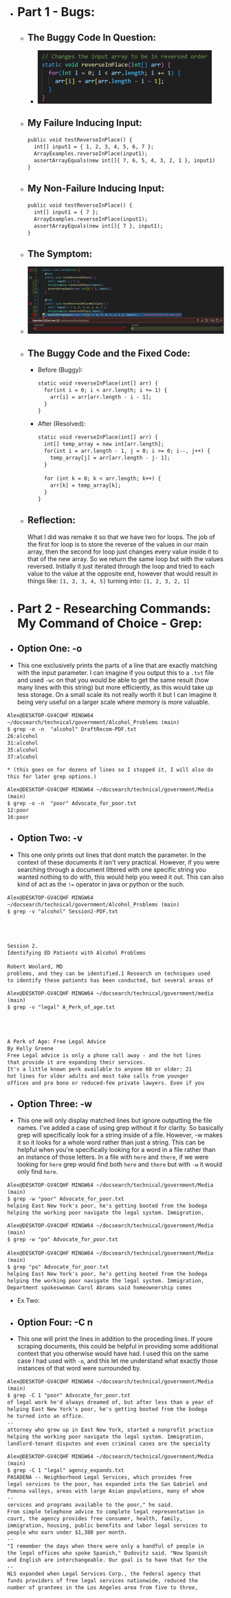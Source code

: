 * # Part 1 - Bugs:
  * ## The Buggy Code In Question:
    * ![Image](buggycodelr3.png)
  * ## My Failure Inducing Input:
    ```
    public void testReverseInPlace() { 
      int[] input1 = { 1, 2, 3, 4, 5, 6, 7 };
      ArrayExamples.reverseInPlace(input1);
      assertArrayEquals(new int[]{ 7, 6, 5, 4, 3, 2, 1 }, input1)
    }
  * ## My Non-Failure Inducing Input:
    ```
    public void testReverseInPlace() {
      int[] input1 = { 7 };
      ArrayExamples.reverseInPlace(input1);
      assertArrayEquals(new int[]{ 7 }, input1);
	}
  * ## The Symptom:
   * ![Image](symptom.png) 
  * ## The Buggy Code and the Fixed Code:
    * Before (Buggy):
      ```
      static void reverseInPlace(int[] arr) {
        for(int i = 0; i < arr.length; i += 1) {
          arr[i] = arr[arr.length - i - 1];
        }
      }
    * After (Resolved):
      ```
      static void reverseInPlace(int[] arr) {
        int[] temp_array = new int[arr.length];
        for(int i = arr.length - 1, j = 0; i >= 0; i--, j++) {
          temp_array[j] = arr[arr.length - j- 1];
        }

        for (int k = 0; k < arr.length; k++) {
          arr[k] = temp_array[k];
        }
      }
  * ## Reflection:
    What I did was remake it so that we have two for loops. The job of the first for loop is to store the reverse of the values in our main array, then the second for loop just changes every value inside it to that of the new array. So we return the same loop but with the values reversed. Initially it just iterated through the loop and tried to each value to the value at the opposite end, however that would result in things like:
    `[1, 2, 3, 4, 5]`
    turning into:
    `[1, 2, 3, 2, 1]` 
* # Part 2 - Researching Commands: My Command of Choice - Grep: 
* ## Option One: -o
* This one exclusively prints the parts of a line that are exactly matching with the input parameter. I can imagine if you output this to a `.txt` file and used `-wc` on that you would be able to get the same result (how many lines with this string) but more efficiently, as this would take up less storage. On a small scale its not really worth it but I can imagine it being very useful on a larger scale where memory is more valuable. 
```
Alex@DESKTOP-GV4CQHF MINGW64 ~/docsearch/technical/government/Alcohol_Problems (main)
$ grep -o -n  "alcohol" DraftRecom-PDF.txt
26:alcohol
31:alcohol
35:alcohol
37:alcohol
```
    * (this goes on for dozens of lines so I stopped it, I will also do this for later grep options.)
```
Alex@DESKTOP-GV4CQHF MINGW64 ~/docsearch/technical/government/Media (main)
$ grep -o -n  "poor" Advocate_for_poor.txt
12:poor
16:poor
```
* ## Option Two: -v
* This one only prints out lines that dont match the parameter. In the context of these documents it isn't very practical. However, if you were searching through a document littered with one specific string you wanted nothing to do with, this would help you weed it out. This can also kind of act as the `!=` operator in java or python or the such. 
```
Alex@DESKTOP-GV4CQHF MINGW64 ~/docsearch/technical/government/Alcohol_Problems (main)
$ grep -v "alcohol" Session2-PDF.txt




Session 2.
Identifying ED Patients with Alcohol Problems

Robert Woolard, MD
problems, and they can be identified.1 Research on techniques used
to identify these patients has been conducted, but several areas of
```
```
Alex@DESKTOP-GV4CQHF MINGW64 ~/docsearch/technical/government/media (main)
$ grep -v "legal" A_Perk_of_age.txt




A Perk of Age: Free Legal Advice
By Kelly Greene
Free Legal advice is only a phone call away - and the hot lines
that provide it are expanding their services.
It's a little known perk available to anyone 60 or older: 21
hot lines for older adults and most take calls from younger
offices and pro bono or reduced-fee private lawyers. Even if you
```    
* ## Option Three: -w
* This one will only display matched lines but ignore outputting the file names. I've added a case of using grep without it for clarity. So basically grep will specifically look for a string inside of a file. However, -w makes it so it looks for a whole word rather than just a string. This can be helpful when you're specifically looking for a word in a file rather than an instance of those letters. In a file with `here` and `there`, if we were looking for `here` grep would find both `here` and `there` but with `-w` it would only find `here`.
```
Alex@DESKTOP-GV4CQHF MINGW64 ~/docsearch/technical/government/Media (main)
$ grep -w "poor" Advocate_for_poor.txt
helping East New York's poor, he's getting booted from the bodega
helping the working poor navigate the legal system. Immigration,
```
```
Alex@DESKTOP-GV4CQHF MINGW64 ~/docsearch/technical/government/Media (main)
$ grep -w "po" Advocate_for_poor.txt

Alex@DESKTOP-GV4CQHF MINGW64 ~/docsearch/technical/government/Media (main)
$ grep "po" Advocate_for_poor.txt
helping East New York's poor, he's getting booted from the bodega
helping the working poor navigate the legal system. Immigration,
Department spokeswoman Carol Abrams said homeownership comes
```
* Ex Two:   
* ## Option Four: -C n
* This one will print the lines in addition to the proceding lines. If youre scraping documents, this could be helpful in providing some additional context that you otherwise would have had. I used this on the same case I had used with `-o`, and this let me understand what exactly those instances of that word were surrounded by. 
```
Alex@DESKTOP-GV4CQHF MINGW64 ~/docsearch/technical/government/Media (main)
$ grep -C 1 "poor" Advocate_for_poor.txt
of legal work he'd always dreamed of, but after less than a year of
helping East New York's poor, he's getting booted from the bodega
he turned into an office.
--
attorney who grew up in East New York, started a nonprofit practice
helping the working poor navigate the legal system. Immigration,
landlord-tenant disputes and even criminal cases are the specialty
```
```
Alex@DESKTOP-GV4CQHF MINGW64 ~/docsearch/technical/government/Media (main)
$ grep -C 1 "legal" agency_expands.txt
PASADENA -- Neighborhood Legal Services, which provides free
legal services to the poor, has expanded into the San Gabriel and
Pomona valleys, areas with large Asian populations, many of whom
--
services and programs available to the poor," he said.
From simple telephone advice to complete legal representation in
court, the agency provides free consumer, health, family,
immigration, housing, public benefits and labor legal services to
people who earn under $1,380 per month.
--
"I remember the days when there were only a handful of people in
the legal offices who spoke Spanish," Dudovitz said. "Now Spanish
and English are interchangeable. Our goal is to have that for the
--
NLS expanded when Legal Services Corp., the federal agency that
funds providers of free legal services nationwide, reduced the
number of grantees in the Los Angeles area from five to three,
```
